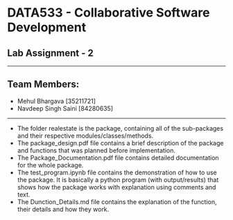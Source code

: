 # DATA533 - Collaborative Software Development  
## Lab Assignment - 2  
---
## Team Members:
+ Mehul Bhargava [35211721]
+ Navdeep Singh Saini [84280635]
---
+ The folder realestate is the package, containing all of the sub-packages and their respective modules/classes/methods.   
+ The package_design.pdf file contains a brief description of the package and functions that was planned before implementation.  
+ The Package_Documentation.pdf file contains detailed documentation for the whole package.
+ The test_program.ipynb file contains the demonstration of how to use the package. It is basically a python program (with output/results) that shows how the package works with explanation using comments and text. 
+ The Dunction_Details.md file contains the explanation of the function, their details and how they work. 
